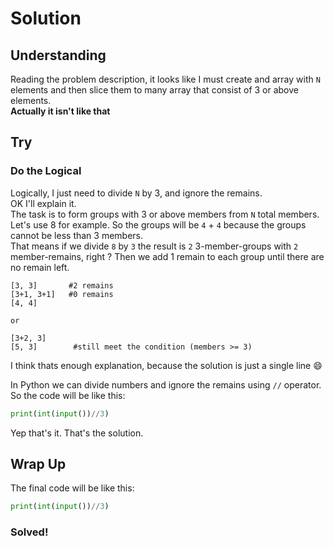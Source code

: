 # Solution

## Understanding
Reading the problem description, it looks like I must create and array with `N` elements and then slice them to many array that consist of 3 or above elements.\
**Actually it isn't like that**

## Try

### Do the Logical
Logically, I just need to divide `N` by 3, and ignore the remains.\
OK I'll explain it.\
The task is to form groups with 3 or above members from `N` total members.\
Let's use 8 for example. So the groups will be `4` + `4` because the groups cannot be less than 3 members.\
That means if we divide `8` by `3` the result is `2` 3-member-groups with `2` member-remains, right ? Then we add 1 remain to each group until there are no remain left.
```
[3, 3]       #2 remains
[3+1, 3+1]   #0 remains
[4, 4]

or

[3+2, 3]
[5, 3]        #still meet the condition (members >= 3)
```

I think thats enough explanation, because the solution is just a single line :smile:

In Python we can divide numbers and ignore the remains using `//` operator.\
So the code will be like this:
```python
print(int(input())//3)
```

Yep that's it. That's the solution.

## Wrap Up
The final code will be like this:
```python
print(int(input())//3)
```

### Solved!